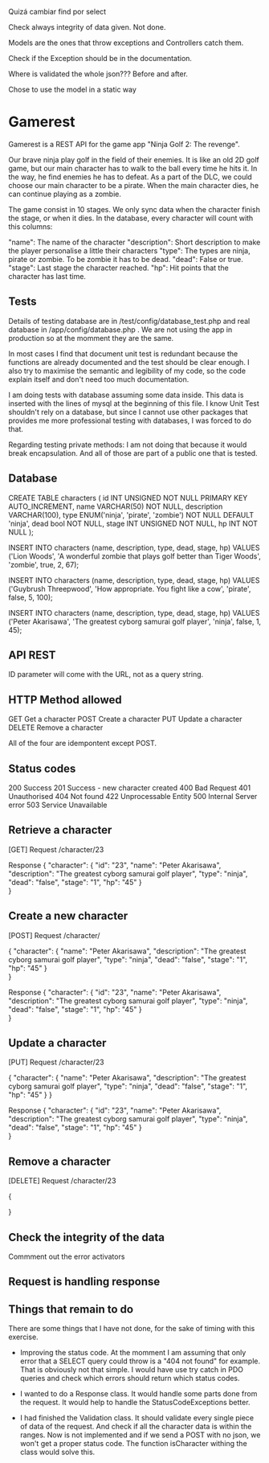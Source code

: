 
Quizá cambiar find por select

Check always integrity of data given. Not done.

Models are the ones that throw exceptions and Controllers catch them.

Check if the Exception should be in the documentation.

Where is validated the whole json??? Before and after.

Chose to use the model in a static way


# Gamerest

Gamerest is a REST API for the game app "Ninja Golf 2: The revenge".

Our brave ninja play golf in the field of their enemies. It is like an old 2D golf game, but our main character has to walk to the ball every time he hits it. In the way, he find enemies he has to defeat. As a part of the DLC, we could choose our main character to be a pirate. When the main character dies, he can continue playing as a zombie.

The game consist in 10 stages. We only sync data when the character finish the stage, or when it dies. In the database, every character will count with this columns:

"name": The name of the character
"description": Short description to make the player personalise a little their characters
"type": The types are ninja, pirate or zombie. To be zombie it has to be dead.
"dead": False or true.
"stage": Last stage the character reached.
"hp": Hit points that the character has last time.


## Tests

Details of testing database are in /test/config/database_test.php and real database in /app/config/database.php . We are not using the app in production so at the momment they are the same.

In most cases I find that document unit test is redundant because the functions are already documented and the test should be clear enough. I also try to maximise the semantic and legibility of my code, so the code explain itself and don't need too much documentation. 

I am doing tests with database assuming some data inside. This data is inserted with the lines of mysql at the beginning of this file. I know Unit Test shouldn't rely on a database, but since I cannot use other packages that provides me more professional testing with databases, I was forced to do that.

Regarding testing private methods: I am not doing that because it would break encapsulation. And all of those are part of a public one that is tested.




## Database

CREATE TABLE characters (
	id INT UNSIGNED NOT NULL PRIMARY KEY AUTO_INCREMENT,
	name VARCHAR(50) NOT NULL,
	description VARCHAR(100),
	type ENUM('ninja', 'pirate', 'zombie') NOT NULL DEFAULT 'ninja',
	dead bool NOT NULL,
	stage INT UNSIGNED NOT NULL,
	hp INT NOT NULL
);

INSERT INTO characters (name, description, type, dead, stage, hp) 
VALUES ('Lion Woods', 'A wonderful zombie that plays golf better than Tiger Woods', 'zombie', true,  2,  67);

INSERT INTO characters (name, description, type, dead, stage, hp) 
VALUES ('Guybrush Threepwood', 'How appropriate. You fight like a cow', 'pirate', false,  5,  100);

INSERT INTO characters (name, description, type, dead, stage, hp) 
VALUES ('Peter Akarisawa', 'The greatest cyborg samurai golf player', 'ninja', false,  1,  45);



## API REST

ID parameter will come with the URL, not as a query string.

## HTTP Method allowed

GET			Get a character
POST		Create a character
PUT			Update a character
DELETE 		Remove a character


All of the four are idempontent except POST.

## Status codes

200		Success
201		Success - new character created
400		Bad Request
401 	Unauthorised
404		Not found
422		Unprocessable Entity
500		Internal Server error
503		Service Unavailable


## Retrieve a character

[GET] Request /character/23


Response
{
	"character": {
		"id": "23",
		"name": "Peter Akarisawa",
		"description": "The greatest cyborg samurai golf player",
		"type": "ninja",
		"dead": "false",
		"stage": "1",
		"hp": "45"
	}	
}



## Create a new character

[POST] Request /character/

{
	"character": {
		"name": "Peter Akarisawa",
		"description": "The greatest cyborg samurai golf player",
		"type": "ninja",
		"dead": "false",
		"stage": "1",
		"hp": "45"
	}	
}


Response
{
	"character": {
		"id": "23",
		"name": "Peter Akarisawa",
		"description": "The greatest cyborg samurai golf player",
		"type": "ninja",
		"dead": "false",
		"stage": "1",
		"hp": "45"
	}	
}


## Update a character

[PUT] Request /character/23

{
	"character": {
		"name": "Peter Akarisawa",
		"description": "The greatest cyborg samurai golf player",
		"type": "ninja",
		"dead": "false",
		"stage": "1",
		"hp": "45"
	}
}


Response
{
	"character": {
		"id": "23",
		"name": "Peter Akarisawa",
		"description": "The greatest cyborg samurai golf player",
		"type": "ninja",
		"dead": "false",
		"stage": "1",
		"hp": "45"
	}	
}

## Remove a character

[DELETE] Request /character/23

{

}


## Check the integrity of the data

Commment out the error activators

## Request is handling response

## Things that remain to do

There are some things that I have not done, for the sake of timing with this exercise.

- Improving the status code. At the momment I am assuming that only error that a SELECT query could throw is a "404 not found" for example. That is obviously not that simple. I would have use try catch in PDO queries and check which errors should return which status codes. 

- I wanted to do a Response class. It would handle some parts done from the request. It would help to handle the StatusCodeExceptions better.

- I had finished the Validation class. It should validate every single piece of data of the request. And check if all the character data is within the ranges. Now is not implemented and if we send a POST with no json, we won't get a proper status code. The function isCharacter withing the class would solve this.